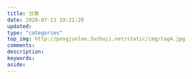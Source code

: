 ```yaml
---
title: 分类
date: 2020-07-13 19:21:28
updated:
type: "categories"
top_img: http://pengjunlee.3vzhuji.net/static/img/tag4.jpg
comments:
description:
keywords:
aside:
---
```

